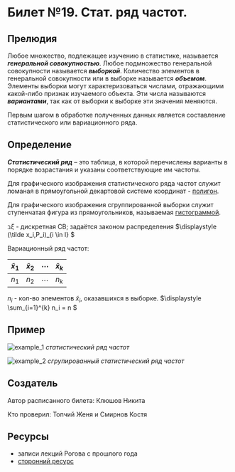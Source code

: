 # Билет №19. Стат. ряд частот.

## Прелюдия

Любое множество, подлежащее изучению в статистике, называется ***генеральной совокупностью***. Любое подмножество генеральной совокупности называется ***выборкой***. Количество элементов в генеральной совокупности или в выборке называется ***объемом***. Элементы выборки могут характеризоваться числами, отражающими какой-либо признак изучаемого объекта. Эти числа называются ***вариантами***, так как от выборки к выборке эти значения меняются.

Первым шагом в обработке полученных данных является составление статистического или вариационного ряда.

## Определение

***Статистический ряд*** – это таблица, в которой перечислены варианты в порядке возрастания и указаны соответствующие им частоты.

Для графического изображения статистического ряда частот служит ломаная в прямоугольной декартовой системе координат - [полигон](../question21/README.md).

Для графического изображения сгруппированной выборки служит ступенчатая фигура из прямоугольников, называемая [гистограммой](../question17/README.md).

$\displaystyle \beth \xi$ - дискретная СВ; задаётся законом распределения $\displaystyle (\tilde x_i,P_i)_{i \in I} $

Вариационный ряд частот:

$\displaystyle \tilde x_1$ | $\displaystyle \tilde x_2$ | $\displaystyle \cdots$ | $\displaystyle \tilde x_k$
:---: | :---: | :---: | :---:
$\displaystyle n_1$ | $\displaystyle n_2$ | $\displaystyle \cdots$ | $\displaystyle n_k$ |

$\displaystyle n_i$ - кол-во элементов $\displaystyle \tilde x_i$, оказавшихся в выборке. $\displaystyle \sum_{i=1}^{k} n_i = n $

## Пример

![example_1](./19example_1.png)
*статистический ряд частот*

![example_2](./19example_2.png)
*сгрупированный статистический ряд частот*

## Создатель

Автор расписанного билета: Клюшов Никита

Кто проверил: Топчий Женя и Смирнов Костя


## Ресурсы
- записи лекций Рогова с прошлого года
- [сторонний ресурс](https://pnu.edu.ru/media/filer_public/2013/02/14/kr-11.pdf)
